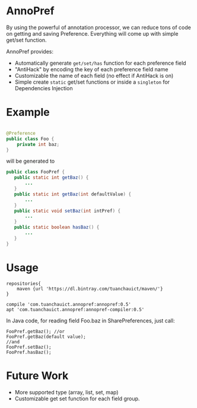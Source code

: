 # AnnoPref

By using the powerful of annotation processor, we can reduce tons of code on getting and saving Preference.
Everything will come up with simple get/set function.

AnnoPref provides:

* Automatically generate `get/set/has` function for each preference field
* "AntiHack" by encoding the key of each preference field name
* Customizable the name of each field (no effect if AntiHack is on)
* Simple create `static` get/set functions or inside a `singleton` for Dependencies Injection

# Example

```java

@Preference
public class Foo {
    private int baz;
}
```

will be generated to

 ```java
public class FooPref {
    public static int getBaz() {
        ...
    }
    public static int getBaz(int defaultValue) {
        ...
    }
    public static void setBaz(int intPref) {
        ...
    }
    public static boolean hasBaz() {
        ...
    }
}
 ```

# Usage
```
repositories{
    maven {url 'https://dl.bintray.com/tuanchauict/maven/'}
}
```
```
compile 'com.tuanchauict.annopref:annopref:0.5'
apt 'com.tuanchauict.annopref:annopref-compiler:0.5'
```

In Java code, for reading field Foo.baz in SharePreferences, just call:

```
FooPref.getBaz(); //or
FooPref.getBaz(default value);
//and
FooPref.setBaz();
FooPref.hasBaz();
```

# Future Work

* More supported type (array, list, set, map)
* Customizable get set function for each field group.

